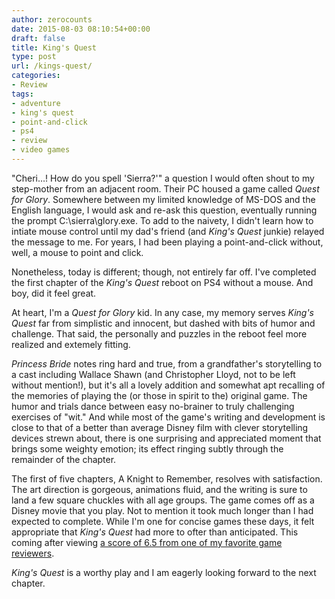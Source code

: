 ```yaml
---
author: zerocounts
date: 2015-08-03 08:10:54+00:00
draft: false
title: King's Quest
type: post
url: /kings-quest/
categories:
- Review
tags:
- adventure
- king's quest
- point-and-click
- ps4
- review
- video games
---
```


"Cheri…! How do you spell 'Sierra?'" a question I would often shout to my step-mother from an adjacent room. Their PC housed a game called _Quest for Glory_. Somewhere between my limited knowledge of MS-DOS and the English language, I would ask and re-ask this question, eventually running the prompt C:\sierra\glory.exe. To add to the naivety, I didn't learn how to intiate mouse control until my dad's friend (and _King's Quest_ junkie) relayed the message to me. For years, I had been playing a point-and-click without, well, a mouse to point and click.

Nonetheless, today is different; though, not entirely far off. I've completed the first chapter of the _King's Quest_ reboot on PS4 without a mouse. And boy, did it feel great.

At heart, I'm a _Quest for Glory_ kid. In any case, my memory serves _King's Quest_ far from simplistic and innocent, but dashed with bits of humor and challenge. That said, the personally and puzzles in the reboot feel more realized and extemely fitting.

_Princess Bride_ notes ring hard and true, from a grandfather's storytelling to a cast including Wallace Shawn (and Christopher Lloyd, not to be left without mention!), but it's all a lovely addition and somewhat apt recalling of the memories of playing the (or those in spirit to the) original game. The humor and trials dance between easy no-brainer to truly challenging exercises of "wit." And while most of the game's writing and development is close to that of a better than average Disney film with clever storytelling devices strewn about, there is one surprising and appreciated moment that brings some weighty emotion; its effect ringing subtly through the remainder of the chapter.

The first of five chapters, A Knight to Remember, resolves with satisfaction. The art direction is gorgeous, animations fluid, and the writing is sure to land a few square chuckles with all age groups. The game comes off as a Disney movie that you play. Not to mention it took much longer than I had expected to complete. While I'm one for concise games these days, it felt appropriate that _King's Quest_ had more to ofter than anticipated. This coming after viewing [a score of 6.5 from one of my favorite game reviewers](http://www.polygon.com/2015/7/28/9035975/kings-quest-review-chapter-1-xbox-one-ps4-pc).

_King's Quest_ is a worthy play and I am eagerly looking forward to the next chapter.
